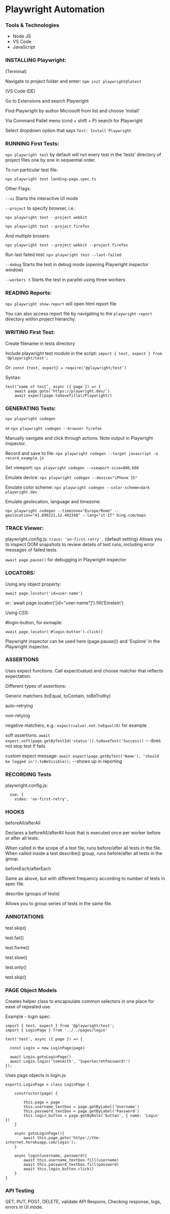 # Playwright Automation

### Tools & Technologies
* Node JS
* VS Code
* JavaScript

### INSTALLING Playwright:

(Terminal)

Navigate to project folder and enter: `npm init playwright@latest`

(VS Code IDE)

Go to Extensions and search Playwright

Find Playwright by author Microsoft from list and choose ‘install’

Via Command Pallet menu (cmd + shift + P) search for Playwright 

Select dropdown option that says `Test: Install Playwright`

### RUNNING First Tests:

`npx playwright test` by default will run every test in the ‘tests’ directory of project files one by one in sequential order. 

To run particular test file:

`npx playwright test landing-page.spec.ts`

Other Flags:

`--ui` Starts the interactive UI mode

`--project` to specify browser, i.e.: 

`npx playwright test --project webkit` 

`npx playwright test --project firefox`

And multiple brosers:

`npx playwright test --project webkit --project firefox`

Run last failed test: `npx playwright test --last-failed`

`--debug` Starts the test in debug mode (opening Playwright inspector window)

`--workers 3` Starts the test in parallel using three workers 

### READING Reports:

`npx playwright show-report` will open html report file

You can also access report file by navigating to the `playwright-report` directory within project hierarchy.

### WRITING First Test:

Create filename in tests directory

Include playwright test module in the script: `import { test, expect } from '@playwright/test';`

Or: `const {test, expect} = require(‘@playwright/test’)`

Syntax:
```
test(‘name of test’, async ({ page }) => {
    await page.goto(‘https://playwright.dev/')
    await expect(page.toHaveTitle(/Playwright/)
```

### GENERATING Tests:

`npx playwright codegen`

or `npx playwright codegen --browser firefox`

Manually navigate and click through actions. Note output in Playwright inspector. 

Record and save to file: `npx playwright codegen --target javascript -o record_example.js`

Set viewport: `npx playwright codegen --viewport-size=800,600`

Emulate device: `npx playwright codegen --device="iPhone 15"`

Emulate color scheme: `npx playwright codegen --color-scheme=dark playwright.dev`

Emulate geolocation, language and timezone: 

`npx playwright codegen --timezone="Europe/Rome" --geolocation="41.890221,12.492348" --lang="it-IT" bing.com/maps`

### TRACE Viewer:

playwright.config.js:
`trace: 'on-first-retry',` (default setting) Allows you to inspect DOM snapshots to review details of test runs, including error messages of failed tests. 

`await page.pause()` for debugging in Playwright inspector

### LOCATORS:

Using any object property:

`await page.locator('id=user-name')`

or: `await page.locator('[id="user-name"]').fill('Einstein')

Using CSS:

#login-button, for exmaple:

`await page.locator('#login-button').click()`

Playwright inspector can be used here (page.pause()) and 'Explore' in the Playwright inspector.

### ASSERTIONS

Uses expect functions. Call expect(value) and choose matcher that reflects expectation. 

Different types of assertions:

Generic matchers (toEqual, toContain, toBeTruthy)

auto-retrying

non-retying

negative matchers, e.g.: `expect(value).not.toEqual(0)` for example

soft assertions: `await expect.soft(page.getByTestId('status')).toHaveText('Success))` -- does not stop test if fails

custom expect message: `await expect(page.getByText('Name'), 'should be logged in').toBeVisible();` --shows up in reporting

### RECORDING Tests

playwright.config.js:
```
  use: {
    video: 'on-first-retry',
```

### HOOKS

beforeAll/afterAll

Declares a beforeAll/afterAll hook that is executed once per worker before or after all tests.

When called in the scope of a test file, runs before/after all tests in the file. When called inside a test.describe() group, runs before/after all tests in the group.

beforeEach/afterEach

Same as above, but with different frequency according to number of tests in spec file.

describe (groups of tests)

Allows you to group series of tests in the same file.

### ANNOTATIONS

test.skip()

test.fail()

test.fixme()

test.slow()

test.only()

test.skip()

### PAGE Object Models

Creates helper class to encapsulate common selectors in one place for ease of repeated use.

Example - login spec:
```
import { test, expect } from '@playwright/test';
import { LoginPage } from '../../pages/login'

test('test', async ({ page }) => {

  const Login = new LoginPage(page)

  await Login.gotoLoginPage()
  await Login.login('tomsmith', 'SuperSecretPassword!')
});
```
Uses page objects in login.js:

```
exports.LoginPage = class LoginPage {

    constructor(page) {

        this.page = page
        this.username_textbox = page.getByLabel('Username')
        this.password_textbox = page.getByLabel('Password')
        this.login_button = page.getByRole('button', { name: 'Login' })
    }

    async gotoLoginPage(){
        await this.page.goto('https://the-internet.herokuapp.com/login');
    }

    async login(username, password){
        await this.username_textbox.fill(username)
        await this.password_textbox.fill(password)
        await this.login_button.click()
    }
}
```
### API Testing

GET, PUT, POST, DELETE, validate API Respons, Checking response, logs, errors in UI mode.

